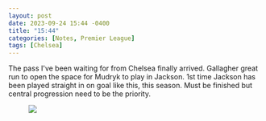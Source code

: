 ```yaml
---
layout: post
date: 2023-09-24 15:44 -0400
title: "15:44"
categories: [Notes, Premier League]
tags: [Chelsea]
---
```


The pass I've been waiting for from Chelsea finally arrived. Gallagher great run to open the space for Mudryk to play in Jackson. 1st time Jackson has been played straight in on goal like this, this season. Must be finished but central progression need to be the priority.

<figure>
    <img src="https://i.imgur.com/DkuKw3J.jpg">
</figure> 


